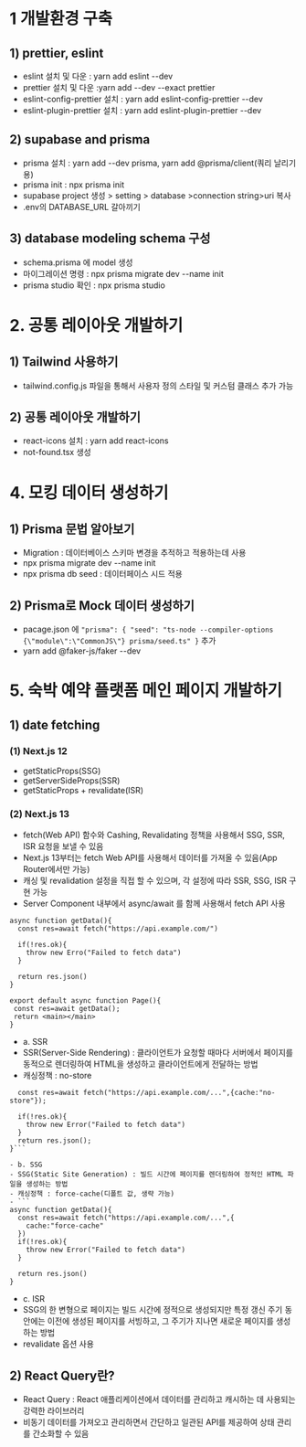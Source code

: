 # 1 개발환경 구축
## 1) prettier, eslint
- eslint 설치 및 다운 : yarn
 add eslint --dev
- prettier 설치 및 다운 :yarn
 add --dev --exact prettier
- eslint-config-prettier 설치 : yarn add eslint-config-prettier --dev
- eslint-plugin-prettier 설치 : yarn add eslint-plugin-prettier --dev

## 2) supabase and prisma
- prisma 설치 : yarn add --dev prisma, yarn add @prisma/client(쿼리 날리기용)
- prisma init : npx prisma init
- supabase project 생성 > setting > database >connection string>uri 복사 
- .env의 DATABASE_URL 갈아끼기

## 3) database modeling schema 구성
- schema.prisma 에 model 생성
- 마이그레이션 명령 : npx prisma migrate dev --name init
- prisma studio 확인 : npx prisma studio

# 2. 공통 레이아웃 개발하기
## 1) Tailwind 사용하기
- tailwind.config.js 파일을 통해서 사용자 정의 스타일 및 커스텀 클래스 추가 가능
## 2) 공통 레이아웃 개발하기
- react-icons 설치 : yarn add react-icons
- not-found.tsx 생성

# 4. 모킹 데이터 생성하기
## 1) Prisma 문법 알아보기
- Migration : 데이터베이스 스키마 변경을 추적하고 적용하는데 사용
- npx prisma migrate dev --name init
- npx prisma db seed : 데이터페이스 시드 적용
## 2) Prisma로 Mock 데이터 생성하기
- pacage.json 에 ```"prisma": {
  "seed": "ts-node --compiler-options {\"module\":\"CommonJS\"} prisma/seed.ts"
}```  추가
- yarn add @faker-js/faker --dev

# 5. 숙박 예약 플랫폼 메인 페이지 개발하기
## 1) date fetching
### (1) Next.js 12
- getStaticProps(SSG)
- getServerSideProps(SSR)
- getStaticProps  + revalidate(ISR)
### (2) Next.js 13
- fetch(Web API) 함수와 Cashing, Revalidating 정책을 사용해서 SSG, SSR, ISR 요청을 보낼 수 있음
- Next.js 13부터는 fetch Web API를 사용해서 데이터를 가져올 수 있음(App Router에서만 가능)
- 캐싱 및 revalidation 설정을 직접 할 수 있으며, 각 설정에 따라 SSR, SSG, ISR 구현 가능
- Server Component 내부에서 async/await 를 함께 사용해서 fetch API 사용
```
async function getData(){
  const res=await fetch("https://api.example.com/")

  if(!res.ok){
    throw new Erro("Failed to fetch data")
  }

  return res.json()
}

export default async function Page(){
 const res=await getData();
 return <main></main>
}
```
- a. SSR
- SSR(Server-Side Rendering) : 클라이언트가 요청할 때마다 서버에서 페이지를 동적으로 렌더링하여 HTML을 생성하고 클라이언트에게 전달하는 방법
- 캐싱정책 : no-store
```async function getData(){
  const res=await fetch("https://api.example.com/...",{cache:"no-store"});

  if(!res.ok){
    throw new Error("Failed to fetch data")
  }
  return res.json();
}```

- b. SSG
- SSG(Static Site Generation) : 빌드 시간에 페이지를 렌더링하여 정적인 HTML 파일을 생성하는 방법
- 캐싱정책 : force-cache(디폴트 값, 생략 가능)
- ```
async function getData(){
  const res=await fetch("https://api.example.com/...",{
    cache:"force-cache"
  })
  if(!res.ok){
    throw new Error("Failed to fetch data")
  }

  return res.json()
}
```
- c. ISR
- SSG의 한 변형으로 페이지는 빌드 시간에 정적으로 생성되지만 특정 갱신 주기 동안에는 이전에 생성된 페이지를 서빙하고, 그 주기가 지나면 새로운 페이지를 생성하는 방법
- revalidate 옵션 사용

## 2) React Query란?
- React Query : React 애플리케이션에서 데이터를 관리하고 캐시하는 데 사용되는 강력한 라이브러리
- 비동기 데이터를 가져오고 관리하면서 간단하고 일관된 API를 제공하여 상태 관리를 간소화할 수 있음



